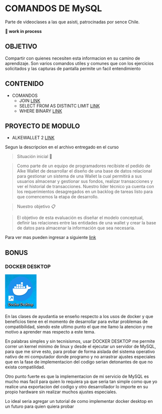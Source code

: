 # COMANDOS DE MySQL

Parte de videoclases a las que asisti, patrocinadas por sence Chile.

**🚧 work in process**

## OBJETIVO

Compartir con quienes necesiten esta informacion en su camino de aprendizaje. Son varios comandos utiles y comunes que con los ejercicios
solicitados y las capturas de pantalla permite un facil entendimiento

## CONTENIDO

- COMANDOS
  - JOIN [LINK](https://github.com/noscriptph/PracticasMySQLComandosYWallet/blob/c9fb913b6bfc8008f6ed9d8696ed14278f0b0f85/JOIN%20UNIONES%20ENTRE%20TABLAS.md)
  - SELECT FROM AS DISTINTC LIMIT [LINK](https://github.com/noscriptph/PracticasMySQLComandosYWallet/blob/c9fb913b6bfc8008f6ed9d8696ed14278f0b0f85/SELECT-FROM-AS-DISTINTC-LIMIT.md)
  - WHERE BINARY [LINK](https://github.com/noscriptph/PracticasMySQLComandosYWallet/blob/c9fb913b6bfc8008f6ed9d8696ed14278f0b0f85/WHERE%2C%20BINARY.md)

## PROYECTO DE MODULO

- ALKEWALLET 2 [LINK](https://github.com/noscriptph/PracticasMySQLComandosYWallet/blob/c9fb913b6bfc8008f6ed9d8696ed14278f0b0f85/alkewallet2/REAME.md)

Segun la descripcion en el archivo entregado en el curso

>Situación inicial 📍

> Como parte de un equipo de programadores recibiste el pedido de Alke
Wallet de desarrollar el diseño de una base de datos relacional para
gestionar un sistema de una Wallet la cual permitirá a sus usuarios
almacenar y gestionar sus fondos, realizar transacciones y ver el
historial de transacciones. Nuestro líder técnico ya cuenta con los
requerimientos desagregados en un backlog de tareas listo para que
comencemos la etapa de desarrollo.

>Nuestro objetivo 📋

>El objetivo de esta evaluación es diseñar el modelo conceptual, definir las
relaciones entre las entidades de una wallet y crear la base de datos para
almacenar la información que sea necesaria.

Para ver mas pueden ingresar a siguiente [link](https://github.com/noscriptph/PracticasMySQLComandosYWallet/tree/7e7d625c6c9abe4820d61a794f9095f027fa96f5/alkewallet2)

## BONUS

### DOCKER DESKTOP

![alt text](image.png)

En las clases de ayudantia se enseño respecto a los usos de docker y que
beneficios tiene en el momento de desarrollar para evitar problemas de
compatibilidad, siendo este ultimo punto el que me llamo la atencion y me motivo a aprender mas respecto a este tema.

En palabras simples y sin tecnisismos, usar DOCKER DESKTOP me permite correr un kernel minimo de linux y desde el ejecutar un servidor de MySQL, para que me sirve esto, para probar de forma aislada del sistema operativo nativo de mi computador donde programo y no arrastrar ajustes especiales que en la fase de implementacion del codigo serian detonantes de que no exista compatilidad.

Otro punto fuerte es que la implementacion de mi servicio de MySQL es mucho mas facil para quien lo requiera ya que seria tan simple como que yo realice una exportacion del codigo y otro desarrollador lo importe en su propio hardware sin realizar muchos ajustes especiales.

Lo ideal seria agregar un tutorial de como implementar docker desktop en un futuro para quien quiera probar

